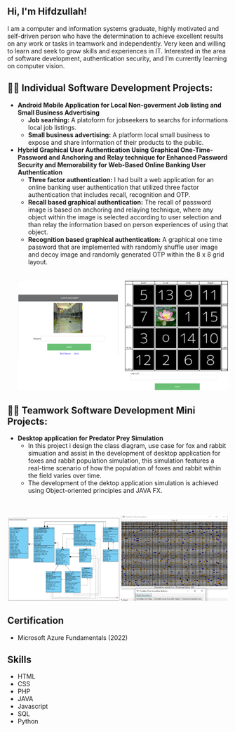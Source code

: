 
<h2>Hi, I'm Hifdzullah!</h2>

I am  a computer and information systems graduate, highly motivated and self-driven person who have the determination to achieve excellent results on any work or tasks in teamwork and independently. Very keen and willing to learn and seek to grow skills and experiences in IT. Interested in the area of software development, authentication security, and I’m currently learning on computer vision.

<h2>👨‍💻 Individual Software Development Projects:</h2>

- <b>Android Mobile Application for Local Non-goverment Job listing and Small Business Advertising</b>
  - <strong>Job searhing:</strong> A platoform for jobseekers to searchs for informations local job listings.
  - <strong>Small business advertising:</strong> A platform local small business to expose and share information of their products to the public. 
- <b>Hybrid Graphical User Authentication Using Graphical One-Time-Password and Anchoring and Relay technique for Enhanced Password Security and Memorability for Web-Based Online Banking User Authentication</b>
  - <strong>Three factor authentication:</strong> I had built a web application for an online banking user authentication that utilized three factor authentication that includes recall, recognition and OTP.
  - <strong>Recall based graphical authentication:</strong> The recall of password image is based on anchoring and relaying technique, where any object within the image is selected according to user selection and than relay the information based on person experiences of using that object.
  - <strong>Recognition based graphical authentication:</strong> A graphical one time password that are implemented with randomly shuffle user image and decoy image and randomly generated OTP within the 8 x 8 grid layout.
  <br>
  </br>
   <img src ="img/GOTP_.png"/>
 
   
   
<h2>👨‍💻 Teamwork Software Development Mini Projects:</h2>

- <b>Desktop application for Predator Prey Simulation</b>
  - In this project i design the class diagram, use case for fox and rabbit simuation and assist in the development of desktop application for foxes and rabbit population simulation, this simulation features a real-time scenario of how the population of foxes and rabbit within the field varies over time. 
  - The development of the dektop application simulation is achieved using Object-oriented principles and JAVA FX.
 <br>
 </br>
     <img src ="img/Predator_prey.png"/>
   
   

<h2>Certification</h2>

- Microsoft Azure Fundamentals (2022)


<h2>Skills</h2>

- HTML
- CSS
- PHP
- JAVA
- Javascript
- SQL
- Python
